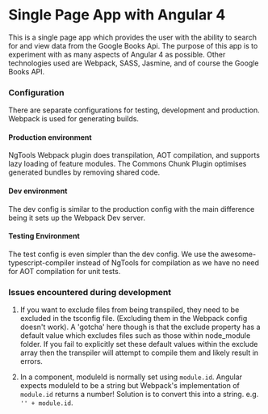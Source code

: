 # Single Page App with Angular 4

This is a single page app which provides the user with the ability to search for and view data from the Google Books Api.
The purpose of this app is to experiment with as many aspects of Angular 4 as possible. Other technologies used are Webpack, SASS, Jasmine, and of course the Google Books API.

### Configuration
There are separate configurations for testing, development and production. Webpack is used for generating builds.

#### Production environment
NgTools Webpack plugin does transpilation, AOT compilation, and supports lazy loading of feature modules. The Commons Chunk Plugin optimises generated bundles by removing shared code.

#### Dev environment
The dev config is similar to the production config with the main difference being it sets up the Webpack Dev server.

#### Testing Environment
The test config is even simpler than the dev config. We use the awesome-typescript-compiler instead of NgTools for compilation as we have no need for AOT compilation for unit tests.

### Issues encountered during development

1. If you want to exclude files from being transpiled, they need to be excluded in the tsconfig file. (Excluding them in the Webpack config doesn't work). A 'gotcha' here though is that the exclude property has a default value which excludes files such as those within node_module folder. If you fail to explicitly set these default values within the exclude array then the transpiler will attempt to compile them and likely result in errors.


2. In a component, moduleId is normally set using `module.id`. Angular expects moduleId to be a string but Webpack's implementation of `module.id` returns a number! Solution is to convert this into a string. e.g. `'' + module.id`.





